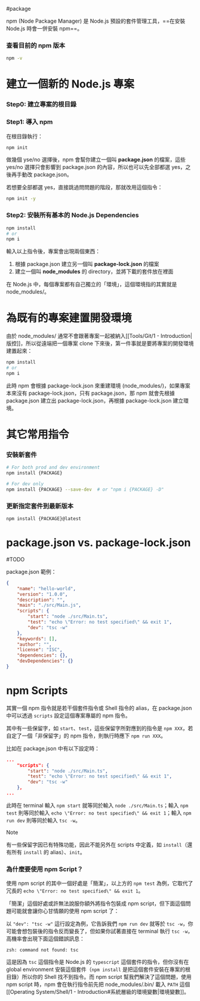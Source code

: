 #package

npm (Node Package Manager) 是 Node.js 預設的套件管理工具，==在安裝 Node.js 時會一併安裝 npm==。

### 查看目前的 npm 版本

```bash
npm -v
```

# 建立一個新的 Node.js 專案

### Step0: 建立專案的根目錄

### Step1: 導入 npm

在根目錄執行：

```bash
npm init
```

做幾個 yse/no 選擇後，npm 會幫你建立一個叫 **package.json** 的檔案，這些 yes/no 選擇只會影響到 package.json 的內容，所以也可以先全部都選 yes，之後再手動改 package.json。

若想要全部都選 yes，直接跳過問問題的階段，那就改用這個指令：

```bash
npm init -y
```

### Step2: 安裝所有基本的 Node.js Dependencies

```bash
npm install
# or
npm i
```

輸入以上指令後，專案會出現兩個東西：

1. 根據 package.json 建立另一個叫 **package-lock.json** 的檔案
2. 建立一個叫 **node_modules** 的 directory，並將下載的套件放在裡面

在 Node.js 中，每個專案都有自己獨立的「環境」，這個環境指的其實就是 node_modules/。

# 為既有的專案建置開發環境

由於 node_modules/ 通常不會跟著專案一起被納入[[Tools/Git/1 - Introduction|版控]]，所以從遠端把一個專案 clone 下來後，第一件事就是要將專案的開發環境建置起來：

```bash
npm install
# or
npm i
```

此時 npm 會根據 package-lock.json 來重建環境 (node_modules/)，如果專案本來沒有 package-lock.json，只有 package.json，那 npm 就會先根據 package.json 建立出 package-lock.json，再根據 package-lock.json 建立環境。

# 其它常用指令

### 安裝新套件

```bash
# For both prod and dev environment
npm install {PACKAGE}

# For dev only
npm install {PACKAGE} --save-dev  # or "npm i {PACKAGE} -D"
```

### 更新指定套件到最新版本

```bash
npm install {PACKAGE}@latest
```

# package.json vs. package-lock.json

#TODO

package.json 範例：

```json
{
    "name": "hello-world",
    "version": "1.0.0",
    "description": "",
    "main": "./src/Main.js",
    "scripts": {
        "start": "node ./src/Main.ts",
        "test": "echo \"Error: no test specified\" && exit 1",
        "dev": "tsc -w"
    },
    "keywords": [],
    "author": "",
    "license": "ISC",
    "dependencies": {},
    "devDependencies": {}
}
```

# npm Scripts

其實一個 npm 指令就是若干個套件指令或 Shell 指令的 alias，在 package.json 中可以透過 `scripts` 設定這個專案專屬的 npm 指令。

其中有一些保留字，如 `start`、`test`，這些保留字所對應到的指令是 `npm XXX`，若自定了一個「非保留字」的 npm 指令，則執行時應下 `npm run XXX`。

比如在 package.json 中有以下設定時：

```json
...
    "scripts": {
        "start": "node ./src/Main.ts",
        "test": "echo \"Error: no test specified\" && exit 1",
        "dev": "tsc -w"
    },
...
```

此時在 terminal 輸入 `npm start` 就等同於輸入 `node ./src/Main.ts`；輸入 `npm test` 則等同於輸入 `echo \"Error: no test specified\" && exit 1`；輸入 `npm run dev` 則等同於輸入 `tsc -w`。

>[!Note]
>有一些保留字因已有特殊功能，因此不能另外在 scripts 中定義，如 `install`（還有所有 `install` 的 alias）、`init`。

### 為什麼要使用 npm Script？

使用 npm script 的其中一個好處是「簡潔」，以上方的 `npm test` 為例，它取代了冗長的 `echo \"Error: no test specified\" && exit 1`。

「簡潔」這個好處或許無法說服你額外將指令包裝成 npm script，但下面這個問題可能就會讓你心甘情願的使用 npm script 了：

以 `"dev": "tsc -w"` 這行設定為例，它告訴我們 `npm run dev` 就等於 `tsc -w`，你可能會想包裝後的指令反而變長了，但如果你試著直接在 terminal 執行 `tsc -w`，高機率會出現下面這個錯誤訊息：

```plaintext
zsh: command not found: tsc
```

這是因為 `tsc` 這個指令是 Node.js 的 `typescript` 這個套件的指令，但你沒有在 global environment 安裝這個套件（`npm install` 是把這個套件安裝在專案的根目錄）所以你的 Shell 找不到指令。而 npm script 幫我們解決了這個問題，使用 npm script 時，npm 會在執行指令前先把 node_modules/.bin/ 載入 `PATH` 這個[[Operating System/Shell/1 - Introduction#系統層級的環境變數|環境變數]]。
